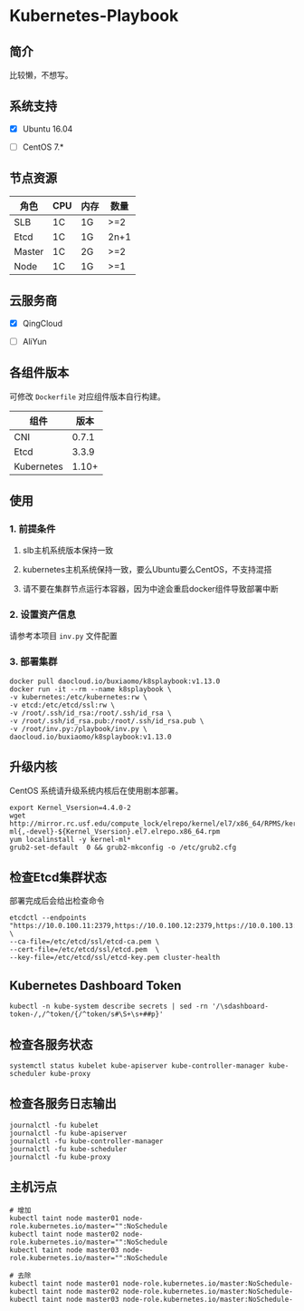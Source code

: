 # Kubernetes-Playbook

## 简介

比较懒，不想写。

## 系统支持

* [x] Ubuntu 16.04

* [ ] CentOS 7.*

## 节点资源

| 角色 | CPU | 内存 | 数量 |
| --- | --- | --- | --- |
| SLB | 1C | 1G | >=2 |
| Etcd | 1C | 1G | 2n+1 |
| Master | 1C | 2G | >=2 |
| Node | 1C | 1G | >=1 |

## 云服务商

* [x] QingCloud

* [ ] AliYun

## 各组件版本

可修改 `Dockerfile` 对应组件版本自行构建。

| 组件 | 版本 |
| --- | --- |
| CNI | 0.7.1 |
| Etcd | 3.3.9 |
| Kubernetes | 1.10+ |


## 使用
### 1. 前提条件

1. slb主机系统版本保持一致 

2. kubernetes主机系统保持一致，要么Ubuntu要么CentOS，不支持混搭

3. 请不要在集群节点运行本容器，因为中途会重启docker组件导致部署中断

### 2. 设置资产信息

请参考本项目 `inv.py` 文件配置

### 3. 部署集群

```
docker pull daocloud.io/buxiaomo/k8splaybook:v1.13.0
docker run -it --rm --name k8splaybook \
-v kubernetes:/etc/kubernetes:rw \
-v etcd:/etc/etcd/ssl:rw \
-v /root/.ssh/id_rsa:/root/.ssh/id_rsa \
-v /root/.ssh/id_rsa.pub:/root/.ssh/id_rsa.pub \
-v /root/inv.py:/playbook/inv.py \
daocloud.io/buxiaomo/k8splaybook:v1.13.0
```

<!-- ## 设置主机静态IP

```
docker run -it --rm \
-v /Users/momo/.ssh/id_rsa:/root/.ssh/id_rsa \
-v /Users/momo/.ssh/id_rsa.pub:/root/.ssh/id_rsa.pub \
daocloud.io/buxiaomo/k8splaybook:v1.11.3
```

```
auto ens3
iface ens3 inet static
address 10.100.12.65
netmask 255.255.255.0
gateway 10.100.12.254
dns-nameserver 114.114.114.114

nmcli connection add \
ifname eth0 \
con-name static \
type ethernet autoconnect yes \
ipv4.method manual \
ipv4.addresses '192.168.122.7/24' \
ipv4.gateway 192.168.122.1 ipv4.dns 114.114.114.114
``` -->

## 升级内核

CentOS 系统请升级系统内核后在使用剧本部署。

```
export Kernel_Vsersion=4.4.0-2
wget  http://mirror.rc.usf.edu/compute_lock/elrepo/kernel/el7/x86_64/RPMS/kernel-ml{,-devel}-${Kernel_Vsersion}.el7.elrepo.x86_64.rpm
yum localinstall -y kernel-ml*
grub2-set-default  0 && grub2-mkconfig -o /etc/grub2.cfg
```
## 检查Etcd集群状态

部署完成后会给出检查命令

```
etcdctl --endpoints "https://10.0.100.11:2379,https://10.0.100.12:2379,https://10.0.100.13:2379" \
--ca-file=/etc/etcd/ssl/etcd-ca.pem \
--cert-file=/etc/etcd/ssl/etcd.pem  \
--key-file=/etc/etcd/ssl/etcd-key.pem cluster-health
```

## Kubernetes Dashboard Token

```
kubectl -n kube-system describe secrets | sed -rn '/\sdashboard-token-/,/^token/{/^token/s#\S+\s+##p}'
```

## 检查各服务状态

```
systemctl status kubelet kube-apiserver kube-controller-manager kube-scheduler kube-proxy
```

## 检查各服务日志输出

```
journalctl -fu kubelet
journalctl -fu kube-apiserver
journalctl -fu kube-controller-manager
journalctl -fu kube-scheduler
journalctl -fu kube-proxy
```

## 主机污点

```
# 增加
kubectl taint node master01 node-role.kubernetes.io/master="":NoSchedule
kubectl taint node master02 node-role.kubernetes.io/master="":NoSchedule
kubectl taint node master03 node-role.kubernetes.io/master="":NoSchedule

# 去除
kubectl taint node master01 node-role.kubernetes.io/master:NoSchedule-
kubectl taint node master02 node-role.kubernetes.io/master:NoSchedule-
kubectl taint node master03 node-role.kubernetes.io/master:NoSchedule-
```